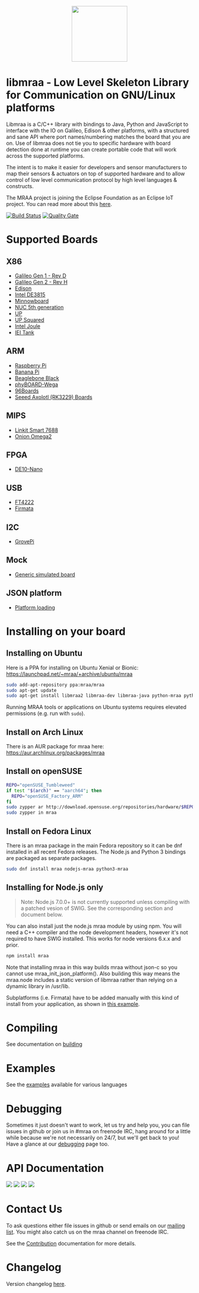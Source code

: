 <p align="center">
  <img src="http://iotdk.intel.com/misc/logos/mraa.png" height="150px" width="auto" algt="Mraa Logo"/>
</p>

libmraa - Low Level Skeleton Library for Communication on GNU/Linux platforms
=============================================================================

Libmraa is a C/C++ library with bindings to Java, Python and JavaScript to
interface with the IO on Galileo, Edison & other platforms, with a structured
and sane API where port names/numbering matches the board that you are on. Use
of libmraa does not tie you to specific hardware with board detection done at
runtime you can create portable code that will work across the supported
platforms.

The intent is to make it easier for developers and sensor manufacturers to map
their sensors & actuators on top of supported hardware and to allow control of
low level communication protocol by high level languages & constructs.

The MRAA project is joining the Eclipse Foundation as an Eclipse IoT project.
You can read more about this [here](https://projects.eclipse.org/proposals/eclipse-mraa).

[![Build Status](https://travis-ci.org/intel-iot-devkit/mraa.svg?branch=master)](https://travis-ci.org/intel-iot-devkit/mraa) [![Quality Gate](https://sonarcloud.io/api/project_badges/measure?project=mraa-master&metric=alert_status)](https://sonarcloud.io/dashboard?id=mraa-master)

Supported Boards
================

X86
---
* [Galileo Gen 1 - Rev D](../master/docs/galileorevd.md)
* [Galileo Gen 2 - Rev H](../master/docs/galileorevh.md)
* [Edison](../master/docs/edison.md)
* [Intel DE3815](../master/docs/intel_de3815.md)
* [Minnowboard](../master/docs/minnow_max.md)
* [NUC 5th generation](../master/docs/intel_nuc5.md)
* [UP](../master/docs/up.md)
* [UP Squared](../master/docs/up2.md)
* [Intel Joule](../master/docs/joule.md)
* [IEI Tank](../master/docs/iei-tank.md)

ARM
---
* [Raspberry Pi](../master/docs/raspberry_pi.md)
* [Banana Pi](../master/docs/banana_pi.md)
* [Beaglebone Black](../master/docs/beaglebone.md)
* [phyBOARD-Wega](../master/docs/phyboard-wega.md)
* [96Boards](../master/docs/96boards.md)
* [Seeed Axolotl (RK3229) Boards](../master/docs/axolotl.md)

MIPS
---
* [Linkit Smart 7688](../master/docs/linkit_7688.md)
* [Onion Omega2](../master/docs/omega2.md)

FPGA
----
* [DE10-Nano](../master/docs/de_nano_soc.md)

USB
---
* [FT4222](../master/docs/ftdi_ft4222.md)
* [Firmata](../master/docs/firmata.md)

I2C
---
* [GrovePi](../master/docs/grovepi.md)

Mock
----
* [Generic simulated board](../master/docs/mock.md)

JSON platform
----
* [Platform loading](../master/docs/jsonplatform.md)

Installing on your board
========================

Installing on Ubuntu
--------------------

Here is a PPA for installing on Ubuntu Xenial or Bionic:
https://launchpad.net/~mraa/+archive/ubuntu/mraa

```bash
sudo add-apt-repository ppa:mraa/mraa
sudo apt-get update
sudo apt-get install libmraa2 libmraa-dev libmraa-java python-mraa python3-mraa node-mraa mraa-tools
```

Running MRAA tools or applications on Ubuntu systems requires elevated permissions
(e.g. run with `sudo`).

Install on Arch Linux
---------------------

There is an AUR package for mraa here: https://aur.archlinux.org/packages/mraa

Install on openSUSE
-------------------

```bash
REPO="openSUSE_Tumbleweed"
if test "$(arch)" == "aarch64"; then
  REPO="openSUSE_Factory_ARM"
fi
sudo zypper ar http://download.opensuse.org/repositories/hardware/$REPO/hardware.repo
sudo zypper in mraa
```

Install on Fedora Linux
-----------------------

There is an mraa package in the main Fedora repository so it can be dnf installed
in all recent Fedora releases. The Node.js and Python 3 bindings are packaged as
separate packages.

```bash
sudo dnf install mraa nodejs-mraa python3-mraa
```

Installing for Node.js only
---------------------------

> Note: Node.js 7.0.0+ is not currently supported unless compiling with a patched
vesion of SWIG. See the corresponding section and document below.

You can also install just the node.js mraa module by using npm. You will need a
C++ compiler and the node development headers, however it's not required to
have SWIG installed. This works for node versions 6.x.x and prior.

```bash
npm install mraa
```

Note that installing mraa in this way builds mraa without json-c so you cannot
use mraa_init_json_platform(). Also building this way means the mraa.node
includes a static version of libmraa rather than relying on a dynamic library
in /usr/lib.

Subplatforms (i.e. Firmata) have to be added manually with this kind of install
from your application, as shown in [this example](examples/javascript/firmata.js).

Compiling
=========

See documentation on [building](../master/docs/building.md)

Examples
========

See the [examples](../../tree/master/examples) available for various languages

Debugging
=========

Sometimes it just doesn't want to work, let us try and help you, you can file
issues in github or join us in #mraa on freenode IRC, hang around for a little
while because we're not necessarily on 24/7, but we'll get back to you! Have a
glance at our [debugging](../master/docs/debugging.md) page too.

API Documentation
=================

<a href="http://c.mraa.io"><img src="http://iotdk.intel.com/misc/logos/c++.png"/></a>
<a href="http://java.mraa.io"><img src="http://iotdk.intel.com/misc/logos/java.png"/></a>
<a href="http://py.mraa.io"><img src="http://iotdk.intel.com/misc/logos/python.png"/></a>
<a href="http://js.mraa.io"><img src="http://iotdk.intel.com/misc/logos/node.png"/></a>

Contact Us
==========

To ask questions either file issues in github or send emails on our [mailing
list](https://lists.01.org/mailman/listinfo/mraa). You might also catch us on
the mraa channel on freenode IRC.

See the [Contribution](CONTRIBUTING.md) documentation for more details.

Changelog
=========

Version changelog [here](docs/changelog.md).
